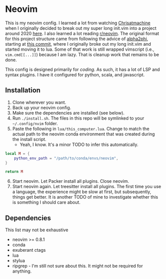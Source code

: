 # Neovim

This is my neovim config.  I learned a lot from watching
[Chrisatmachine](https://www.youtube.com/channel/UCS97tchJDq17Qms3cux8wcA) when I originally decided
to break out my super long init.vim into a project around 2020
[here](https://github.com/jonathanlamar/dotfiles_OLD/tree/7b9cee94ce475eecd810c2a267794e254067323f/.config/nvim).
I also learned a lot reading [r/neovim](https://www.reddit.com/r/neovim).  The original format for
this project structure came from following the advice of [alpha2phi](https://alpha2phi.medium.com/),
starting at
[this commit](https://github.com/jonathanlamar/dotfiles_OLD/tree/02130593b5a4c8ec3c1f18316a240b10b50a5f1e/.config/nvim),
where I originally broke out my long init.vim and started moving it to lua.  Some of that work is
still wrapped vimscript (i.e., `vim.cmd[[...]]`) because I am lazy.  That is cleanup work that
remains to be done.

This config is designed primarily for _coding_.  As such, it has a lot of LSP and syntax plugins.
I have it configured for python, scala, and javascript.

## Installation

1. Clone wherever you want.
2. Back up your neovim config.
3. Make sure the dependencies are installed (see below).
4. Run `./install.sh`.  The files in this repo will be symlinked to your `~/.config/nvim` folder.
5. Paste the following in `lua/this_computer.lua`.  Change to match the actual path to the neovim
   conda environment that was created during the install script.
   * Yeah, I know.  It's a minor TODO to infer this automatically.
```lua
local M = {
    python_env_path = "/path/to/conda/envs/neovim",
}

return M
```
6. Start neovim.  Let Packer install all plugins.  Close neovim.
7. Start neovim again.  Let treesitter install all plugins.  The first time you use a language, the
   experience might be slow at first, but subsequently, things get better.  It is another TODO of
   mine to investigate whether this is something I should care about.

## Dependencies

This list may not be exhaustive

* neovim >= 0.8.1
* conda
* exuberant ctags
* lua
* stylua
* ripgrep - I'm still not sure about this.  It might not be required for anything.
